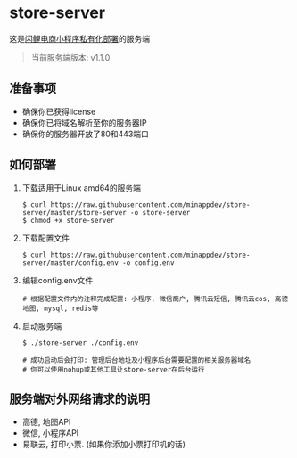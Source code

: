 # store-server

这是[闪鲤电商小程序私有化部署](https://minapp.dev)的服务端

> 当前服务端版本: v1.1.0

## 准备事项

* 确保你已获得license
* 确保你已将域名解析至你的服务器IP
* 确保你的服务器开放了80和443端口

## 如何部署

1. 下载适用于Linux amd64的服务端

    ```
    $ curl https://raw.githubusercontent.com/minappdev/store-server/master/store-server -o store-server
    $ chmod +x store-server
    ```

2. 下载配置文件

    ```
    $ curl https://raw.githubusercontent.com/minappdev/store-server/master/config.env -o config.env
    ```

3. 编辑config.env文件

    ```
    # 根据配置文件内的注释完成配置: 小程序, 微信商户, 腾讯云短信, 腾讯云cos, 高德地图, mysql, redis等
    ```

4. 启动服务端

    ```
    $ ./store-server ./config.env

    # 成功启动后会打印: 管理后台地址及小程序后台需要配置的相关服务器域名
    # 你可以使用nohup或其他工具让store-server在后台运行
    ```

## 服务端对外网络请求的说明

* 高德, 地图API
* 微信, 小程序API
* 易联云, 打印小票. (如果你添加小票打印机的话)
